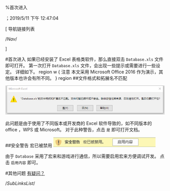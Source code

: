 
%首次进入

；2019/5/11 下午 12:47:04


[ 导航链接列表

/*Nav*/

]

#首次进入
如果已经安装了 Excel 表格类软件，那么直接双击 `Database.xls` 文件即可打开。
第一次打开 `Database.xls` 文件，会出现一些提示或需要进行一些设定。
详细如下。
region w { 注意
本文采用 Microsoft Office 2016 作为演示，其他版本也许会有所不同。
} region
##文件格式和拓展名不匹配

![文件格式和拓展名不匹配](_firsttimeenter~/Images~/FIRSTTIMEENTER1.png)

此问题是由于使用了不同版本或开发商的 Excel 软件导致的，如不同版本的 office ，WPS 或 Microsoft。
对于此种警告，点击 `是` 即可打开文档。

##安全警告 宏已被禁用
![宏已被禁用](_firsttimeenter~/Images~/FIRSTTIMEENTER2.png)

由于 `Database` 采用了宏来和游戏进行通信，所以需要启用宏来方便调试开发。
点击 `启用内容` 即可。

#其他问题
[有疑问？](../../QUESTION/_QUESTION.html)







/*SubLinksList*/




